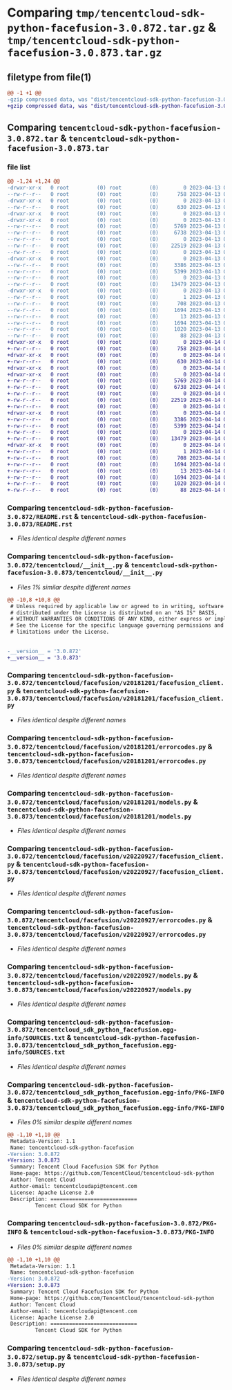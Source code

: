 # Comparing `tmp/tencentcloud-sdk-python-facefusion-3.0.872.tar.gz` & `tmp/tencentcloud-sdk-python-facefusion-3.0.873.tar.gz`

## filetype from file(1)

```diff
@@ -1 +1 @@
-gzip compressed data, was "dist/tencentcloud-sdk-python-facefusion-3.0.872.tar", last modified: Thu Apr 13 00:41:30 2023, max compression
+gzip compressed data, was "dist/tencentcloud-sdk-python-facefusion-3.0.873.tar", last modified: Fri Apr 14 00:37:22 2023, max compression
```

## Comparing `tencentcloud-sdk-python-facefusion-3.0.872.tar` & `tencentcloud-sdk-python-facefusion-3.0.873.tar`

### file list

```diff
@@ -1,24 +1,24 @@
-drwxr-xr-x   0 root         (0) root         (0)        0 2023-04-13 00:41:30.000000 tencentcloud-sdk-python-facefusion-3.0.872/
--rw-r--r--   0 root         (0) root         (0)      758 2023-04-13 00:41:30.000000 tencentcloud-sdk-python-facefusion-3.0.872/README.rst
-drwxr-xr-x   0 root         (0) root         (0)        0 2023-04-13 00:41:30.000000 tencentcloud-sdk-python-facefusion-3.0.872/tencentcloud/
--rw-r--r--   0 root         (0) root         (0)      630 2023-04-13 00:41:30.000000 tencentcloud-sdk-python-facefusion-3.0.872/tencentcloud/__init__.py
-drwxr-xr-x   0 root         (0) root         (0)        0 2023-04-13 00:41:30.000000 tencentcloud-sdk-python-facefusion-3.0.872/tencentcloud/facefusion/
-drwxr-xr-x   0 root         (0) root         (0)        0 2023-04-13 00:41:30.000000 tencentcloud-sdk-python-facefusion-3.0.872/tencentcloud/facefusion/v20181201/
--rw-r--r--   0 root         (0) root         (0)     5769 2023-04-13 00:41:30.000000 tencentcloud-sdk-python-facefusion-3.0.872/tencentcloud/facefusion/v20181201/facefusion_client.py
--rw-r--r--   0 root         (0) root         (0)     6738 2023-04-13 00:41:30.000000 tencentcloud-sdk-python-facefusion-3.0.872/tencentcloud/facefusion/v20181201/errorcodes.py
--rw-r--r--   0 root         (0) root         (0)        0 2023-04-13 00:41:30.000000 tencentcloud-sdk-python-facefusion-3.0.872/tencentcloud/facefusion/v20181201/__init__.py
--rw-r--r--   0 root         (0) root         (0)    22519 2023-04-13 00:41:30.000000 tencentcloud-sdk-python-facefusion-3.0.872/tencentcloud/facefusion/v20181201/models.py
--rw-r--r--   0 root         (0) root         (0)        0 2023-04-13 00:41:30.000000 tencentcloud-sdk-python-facefusion-3.0.872/tencentcloud/facefusion/__init__.py
-drwxr-xr-x   0 root         (0) root         (0)        0 2023-04-13 00:41:30.000000 tencentcloud-sdk-python-facefusion-3.0.872/tencentcloud/facefusion/v20220927/
--rw-r--r--   0 root         (0) root         (0)     3386 2023-04-13 00:41:30.000000 tencentcloud-sdk-python-facefusion-3.0.872/tencentcloud/facefusion/v20220927/facefusion_client.py
--rw-r--r--   0 root         (0) root         (0)     5399 2023-04-13 00:41:30.000000 tencentcloud-sdk-python-facefusion-3.0.872/tencentcloud/facefusion/v20220927/errorcodes.py
--rw-r--r--   0 root         (0) root         (0)        0 2023-04-13 00:41:30.000000 tencentcloud-sdk-python-facefusion-3.0.872/tencentcloud/facefusion/v20220927/__init__.py
--rw-r--r--   0 root         (0) root         (0)    13479 2023-04-13 00:41:30.000000 tencentcloud-sdk-python-facefusion-3.0.872/tencentcloud/facefusion/v20220927/models.py
-drwxr-xr-x   0 root         (0) root         (0)        0 2023-04-13 00:41:30.000000 tencentcloud-sdk-python-facefusion-3.0.872/tencentcloud_sdk_python_facefusion.egg-info/
--rw-r--r--   0 root         (0) root         (0)        1 2023-04-13 00:41:30.000000 tencentcloud-sdk-python-facefusion-3.0.872/tencentcloud_sdk_python_facefusion.egg-info/dependency_links.txt
--rw-r--r--   0 root         (0) root         (0)      708 2023-04-13 00:41:30.000000 tencentcloud-sdk-python-facefusion-3.0.872/tencentcloud_sdk_python_facefusion.egg-info/SOURCES.txt
--rw-r--r--   0 root         (0) root         (0)     1694 2023-04-13 00:41:30.000000 tencentcloud-sdk-python-facefusion-3.0.872/tencentcloud_sdk_python_facefusion.egg-info/PKG-INFO
--rw-r--r--   0 root         (0) root         (0)       13 2023-04-13 00:41:30.000000 tencentcloud-sdk-python-facefusion-3.0.872/tencentcloud_sdk_python_facefusion.egg-info/top_level.txt
--rw-r--r--   0 root         (0) root         (0)     1694 2023-04-13 00:41:30.000000 tencentcloud-sdk-python-facefusion-3.0.872/PKG-INFO
--rw-r--r--   0 root         (0) root         (0)     1020 2023-04-13 00:41:30.000000 tencentcloud-sdk-python-facefusion-3.0.872/setup.py
--rw-r--r--   0 root         (0) root         (0)       88 2023-04-13 00:41:30.000000 tencentcloud-sdk-python-facefusion-3.0.872/setup.cfg
+drwxr-xr-x   0 root         (0) root         (0)        0 2023-04-14 00:37:22.000000 tencentcloud-sdk-python-facefusion-3.0.873/
+-rw-r--r--   0 root         (0) root         (0)      758 2023-04-14 00:37:22.000000 tencentcloud-sdk-python-facefusion-3.0.873/README.rst
+drwxr-xr-x   0 root         (0) root         (0)        0 2023-04-14 00:37:22.000000 tencentcloud-sdk-python-facefusion-3.0.873/tencentcloud/
+-rw-r--r--   0 root         (0) root         (0)      630 2023-04-14 00:37:22.000000 tencentcloud-sdk-python-facefusion-3.0.873/tencentcloud/__init__.py
+drwxr-xr-x   0 root         (0) root         (0)        0 2023-04-14 00:37:22.000000 tencentcloud-sdk-python-facefusion-3.0.873/tencentcloud/facefusion/
+drwxr-xr-x   0 root         (0) root         (0)        0 2023-04-14 00:37:22.000000 tencentcloud-sdk-python-facefusion-3.0.873/tencentcloud/facefusion/v20181201/
+-rw-r--r--   0 root         (0) root         (0)     5769 2023-04-14 00:37:22.000000 tencentcloud-sdk-python-facefusion-3.0.873/tencentcloud/facefusion/v20181201/facefusion_client.py
+-rw-r--r--   0 root         (0) root         (0)     6738 2023-04-14 00:37:22.000000 tencentcloud-sdk-python-facefusion-3.0.873/tencentcloud/facefusion/v20181201/errorcodes.py
+-rw-r--r--   0 root         (0) root         (0)        0 2023-04-14 00:37:22.000000 tencentcloud-sdk-python-facefusion-3.0.873/tencentcloud/facefusion/v20181201/__init__.py
+-rw-r--r--   0 root         (0) root         (0)    22519 2023-04-14 00:37:22.000000 tencentcloud-sdk-python-facefusion-3.0.873/tencentcloud/facefusion/v20181201/models.py
+-rw-r--r--   0 root         (0) root         (0)        0 2023-04-14 00:37:22.000000 tencentcloud-sdk-python-facefusion-3.0.873/tencentcloud/facefusion/__init__.py
+drwxr-xr-x   0 root         (0) root         (0)        0 2023-04-14 00:37:22.000000 tencentcloud-sdk-python-facefusion-3.0.873/tencentcloud/facefusion/v20220927/
+-rw-r--r--   0 root         (0) root         (0)     3386 2023-04-14 00:37:22.000000 tencentcloud-sdk-python-facefusion-3.0.873/tencentcloud/facefusion/v20220927/facefusion_client.py
+-rw-r--r--   0 root         (0) root         (0)     5399 2023-04-14 00:37:22.000000 tencentcloud-sdk-python-facefusion-3.0.873/tencentcloud/facefusion/v20220927/errorcodes.py
+-rw-r--r--   0 root         (0) root         (0)        0 2023-04-14 00:37:22.000000 tencentcloud-sdk-python-facefusion-3.0.873/tencentcloud/facefusion/v20220927/__init__.py
+-rw-r--r--   0 root         (0) root         (0)    13479 2023-04-14 00:37:22.000000 tencentcloud-sdk-python-facefusion-3.0.873/tencentcloud/facefusion/v20220927/models.py
+drwxr-xr-x   0 root         (0) root         (0)        0 2023-04-14 00:37:22.000000 tencentcloud-sdk-python-facefusion-3.0.873/tencentcloud_sdk_python_facefusion.egg-info/
+-rw-r--r--   0 root         (0) root         (0)        1 2023-04-14 00:37:22.000000 tencentcloud-sdk-python-facefusion-3.0.873/tencentcloud_sdk_python_facefusion.egg-info/dependency_links.txt
+-rw-r--r--   0 root         (0) root         (0)      708 2023-04-14 00:37:22.000000 tencentcloud-sdk-python-facefusion-3.0.873/tencentcloud_sdk_python_facefusion.egg-info/SOURCES.txt
+-rw-r--r--   0 root         (0) root         (0)     1694 2023-04-14 00:37:22.000000 tencentcloud-sdk-python-facefusion-3.0.873/tencentcloud_sdk_python_facefusion.egg-info/PKG-INFO
+-rw-r--r--   0 root         (0) root         (0)       13 2023-04-14 00:37:22.000000 tencentcloud-sdk-python-facefusion-3.0.873/tencentcloud_sdk_python_facefusion.egg-info/top_level.txt
+-rw-r--r--   0 root         (0) root         (0)     1694 2023-04-14 00:37:22.000000 tencentcloud-sdk-python-facefusion-3.0.873/PKG-INFO
+-rw-r--r--   0 root         (0) root         (0)     1020 2023-04-14 00:37:22.000000 tencentcloud-sdk-python-facefusion-3.0.873/setup.py
+-rw-r--r--   0 root         (0) root         (0)       88 2023-04-14 00:37:22.000000 tencentcloud-sdk-python-facefusion-3.0.873/setup.cfg
```

### Comparing `tencentcloud-sdk-python-facefusion-3.0.872/README.rst` & `tencentcloud-sdk-python-facefusion-3.0.873/README.rst`

 * *Files identical despite different names*

### Comparing `tencentcloud-sdk-python-facefusion-3.0.872/tencentcloud/__init__.py` & `tencentcloud-sdk-python-facefusion-3.0.873/tencentcloud/__init__.py`

 * *Files 1% similar despite different names*

```diff
@@ -10,8 +10,8 @@
 # Unless required by applicable law or agreed to in writing, software
 # distributed under the License is distributed on an "AS IS" BASIS,
 # WITHOUT WARRANTIES OR CONDITIONS OF ANY KIND, either express or implied.
 # See the License for the specific language governing permissions and
 # limitations under the License.
 
 
-__version__ = '3.0.872'
+__version__ = '3.0.873'
```

### Comparing `tencentcloud-sdk-python-facefusion-3.0.872/tencentcloud/facefusion/v20181201/facefusion_client.py` & `tencentcloud-sdk-python-facefusion-3.0.873/tencentcloud/facefusion/v20181201/facefusion_client.py`

 * *Files identical despite different names*

### Comparing `tencentcloud-sdk-python-facefusion-3.0.872/tencentcloud/facefusion/v20181201/errorcodes.py` & `tencentcloud-sdk-python-facefusion-3.0.873/tencentcloud/facefusion/v20181201/errorcodes.py`

 * *Files identical despite different names*

### Comparing `tencentcloud-sdk-python-facefusion-3.0.872/tencentcloud/facefusion/v20181201/models.py` & `tencentcloud-sdk-python-facefusion-3.0.873/tencentcloud/facefusion/v20181201/models.py`

 * *Files identical despite different names*

### Comparing `tencentcloud-sdk-python-facefusion-3.0.872/tencentcloud/facefusion/v20220927/facefusion_client.py` & `tencentcloud-sdk-python-facefusion-3.0.873/tencentcloud/facefusion/v20220927/facefusion_client.py`

 * *Files identical despite different names*

### Comparing `tencentcloud-sdk-python-facefusion-3.0.872/tencentcloud/facefusion/v20220927/errorcodes.py` & `tencentcloud-sdk-python-facefusion-3.0.873/tencentcloud/facefusion/v20220927/errorcodes.py`

 * *Files identical despite different names*

### Comparing `tencentcloud-sdk-python-facefusion-3.0.872/tencentcloud/facefusion/v20220927/models.py` & `tencentcloud-sdk-python-facefusion-3.0.873/tencentcloud/facefusion/v20220927/models.py`

 * *Files identical despite different names*

### Comparing `tencentcloud-sdk-python-facefusion-3.0.872/tencentcloud_sdk_python_facefusion.egg-info/SOURCES.txt` & `tencentcloud-sdk-python-facefusion-3.0.873/tencentcloud_sdk_python_facefusion.egg-info/SOURCES.txt`

 * *Files identical despite different names*

### Comparing `tencentcloud-sdk-python-facefusion-3.0.872/tencentcloud_sdk_python_facefusion.egg-info/PKG-INFO` & `tencentcloud-sdk-python-facefusion-3.0.873/tencentcloud_sdk_python_facefusion.egg-info/PKG-INFO`

 * *Files 0% similar despite different names*

```diff
@@ -1,10 +1,10 @@
 Metadata-Version: 1.1
 Name: tencentcloud-sdk-python-facefusion
-Version: 3.0.872
+Version: 3.0.873
 Summary: Tencent Cloud Facefusion SDK for Python
 Home-page: https://github.com/TencentCloud/tencentcloud-sdk-python
 Author: Tencent Cloud
 Author-email: tencentcloudapi@tencent.com
 License: Apache License 2.0
 Description: ============================
         Tencent Cloud SDK for Python
```

### Comparing `tencentcloud-sdk-python-facefusion-3.0.872/PKG-INFO` & `tencentcloud-sdk-python-facefusion-3.0.873/PKG-INFO`

 * *Files 0% similar despite different names*

```diff
@@ -1,10 +1,10 @@
 Metadata-Version: 1.1
 Name: tencentcloud-sdk-python-facefusion
-Version: 3.0.872
+Version: 3.0.873
 Summary: Tencent Cloud Facefusion SDK for Python
 Home-page: https://github.com/TencentCloud/tencentcloud-sdk-python
 Author: Tencent Cloud
 Author-email: tencentcloudapi@tencent.com
 License: Apache License 2.0
 Description: ============================
         Tencent Cloud SDK for Python
```

### Comparing `tencentcloud-sdk-python-facefusion-3.0.872/setup.py` & `tencentcloud-sdk-python-facefusion-3.0.873/setup.py`

 * *Files identical despite different names*


